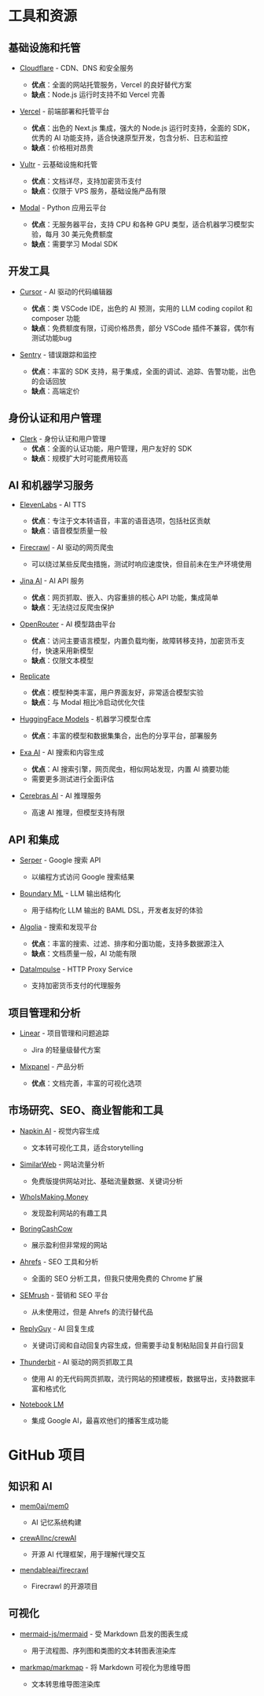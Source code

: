 # 工具和资源

## 基础设施和托管
- [Cloudflare](https://www.cloudflare.com/) - CDN、DNS 和安全服务
  - **优点**：全面的网站托管服务，Vercel 的良好替代方案
  - **缺点**：Node.js 运行时支持不如 Vercel 完善

- [Vercel](https://vercel.com/) - 前端部署和托管平台
  - **优点**：出色的 Next.js 集成，强大的 Node.js 运行时支持，全面的 SDK，优秀的 AI 功能支持，适合快速原型开发，包含分析、日志和监控
  - **缺点**：价格相对昂贵

- [Vultr](https://vultr.com/) - 云基础设施和托管
  - **优点**：文档详尽，支持加密货币支付
  - **缺点**：仅限于 VPS 服务，基础设施产品有限

- [Modal](https://modal.com/) - Python 应用云平台
  - **优点**：无服务器平台，支持 CPU 和各种 GPU 类型，适合机器学习模型实验，每月 30 美元免费额度
  - **缺点**：需要学习 Modal SDK

## 开发工具
- [Cursor](https://cursor.com/) - AI 驱动的代码编辑器
  - **优点**：类 VSCode IDE，出色的 AI 预测，实用的 LLM coding copilot 和 composer 功能
  - **缺点**：免费额度有限，订阅价格昂贵，部分 VSCode 插件不兼容，偶尔有测试功能bug

- [Sentry](https://sentry.io/) - 错误跟踪和监控
  - **优点**：丰富的 SDK 支持，易于集成，全面的调试、追踪、告警功能，出色的会话回放
  - **缺点**：高端定价

## 身份认证和用户管理
- [Clerk](https://clerk.com/) - 身份认证和用户管理
  - **优点**：全面的认证功能，用户管理，用户友好的 SDK
  - **缺点**：规模扩大时可能费用较高

## AI 和机器学习服务
- [ElevenLabs](https://elevenlabs.io/) - AI TTS
  - **优点**：专注于文本转语音，丰富的语音选项，包括社区贡献
  - **缺点**：语音模型质量一般

- [Firecrawl](https://www.firecrawl.dev/) - AI 驱动的网页爬虫
  - 可以绕过某些反爬虫措施，测试时响应速度快，但目前未在生产环境使用

- [Jina AI](https://jina.ai/) - AI API 服务
  - **优点**：网页抓取、嵌入、内容重排的核心 API 功能，集成简单
  - **缺点**：无法绕过反爬虫保护

- [OpenRouter](https://openrouter.ai/) - AI 模型路由平台
  - **优点**：访问主要语言模型，内置负载均衡，故障转移支持，加密货币支付，快速采用新模型
  - **缺点**：仅限文本模型

- [Replicate](https://replicate.com/)
  - **优点**：模型种类丰富，用户界面友好，非常适合模型实验
  - **缺点**：与 Modal 相比冷启动优化欠佳

- [HuggingFace Models](https://huggingface.co/models) - 机器学习模型仓库
  - **优点**：丰富的模型和数据集集合，出色的分享平台，部署服务

- [Exa AI](https://exa.ai/) - AI 搜索和内容生成
  - **优点**：AI 搜索引擎，网页爬虫，相似网站发现，内置 AI 摘要功能
  - 需要更多测试进行全面评估

- [Cerebras AI](https://cerebras.ai/) - AI 推理服务
  - 高速 AI 推理，但模型支持有限

## API 和集成
- [Serper](https://serper.dev/) - Google 搜索 API
  - 以编程方式访问 Google 搜索结果

- [Boundary ML](https://www.boundaryml.com/) - LLM 输出结构化
  - 用于结构化 LLM 输出的 BAML DSL，开发者友好的体验

- [Algolia](https://algolia.com/) - 搜索和发现平台
  - **优点**：丰富的搜索、过滤、排序和分面功能，支持多数据源注入
  - **缺点**：文档质量一般，AI 功能有限

- [DataImpulse](https://dataimpulse.com/) - HTTP Proxy Service
  - 支持加密货币支付的代理服务

## 项目管理和分析
- [Linear](https://linear.app/) - 项目管理和问题追踪
  - Jira 的轻量级替代方案

- [Mixpanel](https://mixpanel.com/) - 产品分析
  - **优点**：文档完善，丰富的可视化选项

## 市场研究、SEO、商业智能和工具
- [Napkin AI](https://napkin.ai/) - 视觉内容生成
  - 文本转可视化工具，适合storytelling

- [SimilarWeb](https://www.similarweb.com/) - 网站流量分析
  - 免费版提供网站对比、基础流量数据、关键词分析

- [WhoIsMaking.Money](https://whoismaking.money/)
  - 发现盈利网站的有趣工具

- [BoringCashCow](https://boringcashcow.com/)
  - 展示盈利但非常规的网站

- [Ahrefs](https://www.ahrefs.com/) - SEO 工具和分析
  - 全面的 SEO 分析工具，但我只使用免费的 Chrome 扩展

- [SEMrush](https://www.semrush.com/) - 营销和 SEO 平台
  - 从未使用过，但是 Ahrefs 的流行替代品

- [ReplyGuy](https://replyguy.com/) - AI 回复生成
  - 关键词订阅和自动回复内容生成，但需要手动复制粘贴回复并自行回复

- [Thunderbit](https://thunderbit.com/) - AI 驱动的网页抓取工具
  - 使用 AI 的无代码网页抓取，流行网站的预建模板，数据导出，支持数据丰富和格式化

- [Notebook LM](https://notebooklm.google.com/)
  - 集成 Google AI，最喜欢他们的播客生成功能

# GitHub 项目
## 知识和 AI
- [mem0ai/mem0](https://github.com/mem0ai/mem0)
  - AI 记忆系统构建

- [crewAIInc/crewAI](https://github.com/crewAIInc/crewAI)
  - 开源 AI 代理框架，用于理解代理交互

- [mendableai/firecrawl](https://github.com/mendableai/firecrawl)
  - Firecrawl 的开源项目

## 可视化
- [mermaid-js/mermaid](https://github.com/mermaid-js/mermaid) - 受 Markdown 启发的图表生成
  - 用于流程图、序列图和类图的文本转图表渲染库

- [markmap/markmap](https://github.com/markmap/markmap) - 将 Markdown 可视化为思维导图
  - 文本转思维导图渲染库